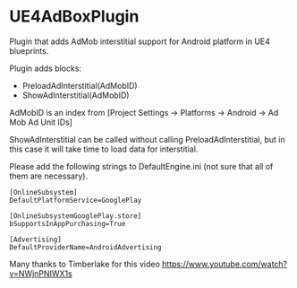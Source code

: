 # UE4AdBoxPlugin
Plugin that adds AdMob interstitial support for Android platform in UE4 blueprints.

Plugin adds blocks:
* PreloadAdInterstitial(AdMobID)
* ShowAdInterstitial(AdMobID)

AdMobID is an index from [Project Settings -> Platforms -> Android -> Ad Mob Ad Unit IDs]

ShowAdInterstitial can be called without calling PreloadAdInterstitial, but in this case it will take time to load data for interstitial.

Please add the following strings to DefaultEngine.ini (not sure that all of them are necessary).

    [OnlineSubsystem]
    DefaultPlatformService=GooglePlay
    
    [OnlineSubsystemGooglePlay.store]
    bSupportsInAppPurchasing=True
    
    [Advertising]
    DefaultProviderName=AndroidAdvertising

Many thanks to Timberlake for this video https://www.youtube.com/watch?v=NWjnPNIWX1s  
